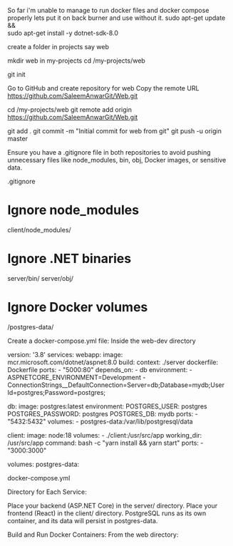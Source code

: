 So far i'm unable to manage to run docker files and docker compose properly lets put it on back burner and use without it.
sudo apt-get update && \
  sudo apt-get install -y dotnet-sdk-8.0

  
create a folder in projects say web

mkdir web in my-projects
cd /my-projects/web

git init

Go to GitHub and create repository for web
Copy the remote URL https://github.com/SaleemAnwarGit/Web.git

cd /my-projects/web
git remote add origin https://github.com/SaleemAnwarGit/Web.git

git add .
git commit -m "Initial commit for web from git"
git push -u origin master


Ensure you have a .gitignore file in both repositories to avoid pushing unnecessary files like node_modules, bin, obj, Docker images, or sensitive data.


.gitignore

# Ignore node_modules
client/node_modules/

# Ignore .NET binaries
server/bin/
server/obj/

# Ignore Docker volumes
/postgres-data/


Create a docker-compose.yml file: Inside the web-dev directory

version: '3.8'
services:
  webapp:
    image: mcr.microsoft.com/dotnet/aspnet:8.0
    build:
      context: ./server
      dockerfile: Dockerfile
    ports:
      - "5000:80"
    depends_on:
      - db
    environment:
      - ASPNETCORE_ENVIRONMENT=Development
      - ConnectionStrings__DefaultConnection=Server=db;Database=mydb;User Id=postgres;Password=postgres;

  db:
    image: postgres:latest
    environment:
      POSTGRES_USER: postgres
      POSTGRES_PASSWORD: postgres
      POSTGRES_DB: mydb
    ports:
      - "5432:5432"
    volumes:
      - postgres-data:/var/lib/postgresql/data

  client:
    image: node:18
    volumes:
      - ./client:/usr/src/app
    working_dir: /usr/src/app
    command: bash -c "yarn install && yarn start"
    ports:
      - "3000:3000"

volumes:
  postgres-data:






docker-compose.yml



Directory for Each Service:

Place your backend (ASP.NET Core) in the server/ directory.
Place your frontend (React) in the client/ directory.
PostgreSQL runs as its own container, and its data will persist in postgres-data.


Build and Run Docker Containers: From the web directory: